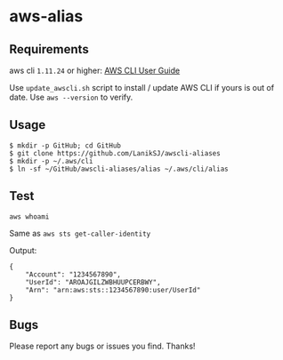 # aws-alias

## Requirements

aws cli ``1.11.24`` or higher:
[AWS CLI User Guide](http://docs.aws.amazon.com/cli/latest/userguide/installing.html)

Use ``update_awscli.sh`` script to install / update AWS CLI if yours is out of date. Use ``aws --version`` to verify.

## Usage

```
$ mkdir -p GitHub; cd GitHub
$ git clone https://github.com/LanikSJ/awscli-aliases
$ mkdir -p ~/.aws/cli
$ ln -sf ~/GitHub/awscli-aliases/alias ~/.aws/cli/alias
```
## Test

```
aws whoami
```
Same as ``aws sts get-caller-identity``

Output:

```
{
    "Account": "1234567890",
    "UserId": "AROAJGILZWBHUUPCERBWY",
    "Arn": "arn:aws:sts::1234567890:user/UserId"
}
```
## Bugs

Please report any bugs or issues you find.  Thanks!
